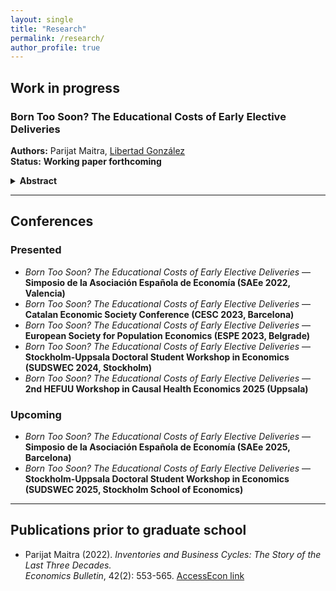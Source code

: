 ```yaml
---
layout: single
title: "Research"
permalink: /research/
author_profile: true
---
```


## Work in progress

### Born Too Soon? The Educational Costs of Early Elective Deliveries  
**Authors:** Parijat Maitra, [Libertad González](https://libertadgonzalez.com/)  
**Status:** **Working paper forthcoming**

<details>
<summary><strong>Abstract</strong></summary>

We examine the impact of early elective birth timing on children’s health and educational outcomes, focusing on cognitive development as measured by primary school grades. Our analysis exploits a natural experiment in Spain: the abrupt termination of a generous child benefit at the end of 2010, which led to a sharp increase in elective deliveries during the final week of December. Children born during this spike had slightly shorter gestation periods and lower birth weights (though still within the normal range). We find that these children experienced higher rates of respiratory hospitalizations in infancy and significantly lower academic performance at age seven. These results provide causal evidence on the medium-term costs of early elective deliveries, and underscore the link between neonatal health and human capital formation.
</details>

---

## Conferences

### Presented
- *Born Too Soon? The Educational Costs of Early Elective Deliveries* — **Simposio de la Asociación Española de Economía (SAEe 2022, Valencia)**
- *Born Too Soon? The Educational Costs of Early Elective Deliveries* — **Catalan Economic Society Conference (CESC 2023, Barcelona)**
- *Born Too Soon? The Educational Costs of Early Elective Deliveries* — **European Society for Population Economics (ESPE 2023, Belgrade)**
- *Born Too Soon? The Educational Costs of Early Elective Deliveries* — **Stockholm-Uppsala Doctoral Student Workshop in Economics (SUDSWEC 2024, Stockholm)**
- *Born Too Soon? The Educational Costs of Early Elective Deliveries* — **2nd HEFUU Workshop in Causal Health Economics 2025 (Uppsala)**

### Upcoming
- *Born Too Soon? The Educational Costs of Early Elective Deliveries* — **Simposio de la Asociación Española de Economía (SAEe 2025, Barcelona)**
- *Born Too Soon? The Educational Costs of Early Elective Deliveries* — **Stockholm-Uppsala Doctoral Student Workshop in Economics (SUDSWEC 2025, Stockholm School of Economics)**

---

## Publications prior to graduate school

- Parijat Maitra (2022). *Inventories and Business Cycles: The Story of the Last Three Decades.*  
  *Economics Bulletin*, 42(2): 553-565. [AccessEcon link](https://ideas.repec.org/a/ebl/ecbull/eb-22-00265.html)
